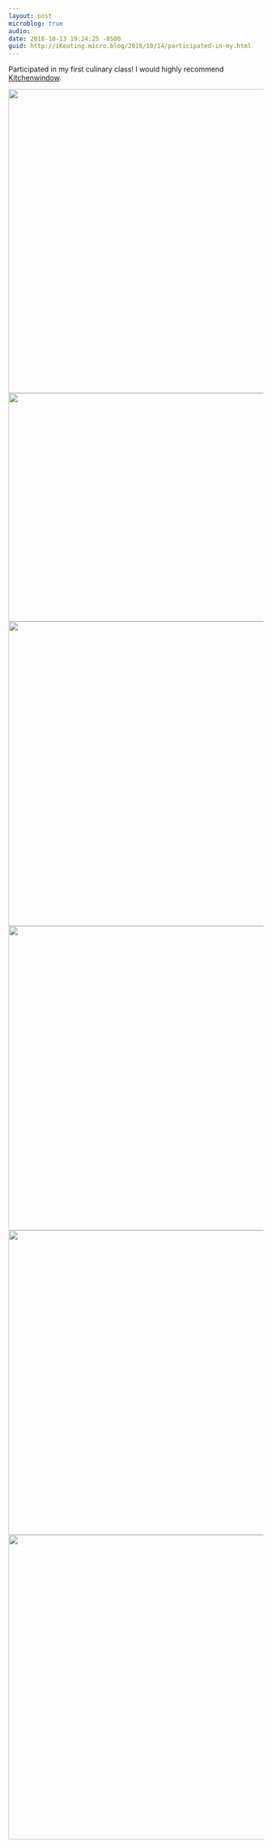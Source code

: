 ```yaml
---
layout: post
microblog: true
audio: 
date: 2018-10-13 19:24:25 -0500
guid: http://iKeating.micro.blog/2018/10/14/participated-in-my.html
---
```

Participated in my first culinary class!  I would highly recommend [Kitchenwindow](https://kitchenwindow.com).

<img src="http://iKeating.micro.blog/uploads/2018/bc23781b03.jpg" width="600" height="599" /><img src="http://iKeating.micro.blog/uploads/2018/f12e34e472.jpg" width="600" height="450" /><img src="http://iKeating.micro.blog/uploads/2018/1a83d42aea.jpg" width="600" height="600" /><img src="http://iKeating.micro.blog/uploads/2018/f639e48630.jpg" width="600" height="600" /><img src="http://iKeating.micro.blog/uploads/2018/3e5592161e.jpg" width="600" height="600" /><img src="http://iKeating.micro.blog/uploads/2018/ef22ea86e0.jpg" width="600" height="600" />
